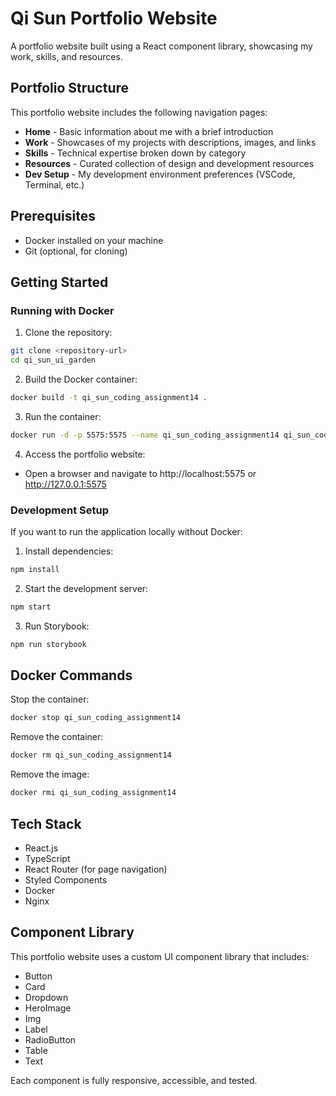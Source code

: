 # Qi Sun Portfolio Website

A portfolio website built using a React component library, showcasing my work, skills, and resources.

## Portfolio Structure

This portfolio website includes the following navigation pages:
- **Home** - Basic information about me with a brief introduction
- **Work** - Showcases of my projects with descriptions, images, and links
- **Skills** - Technical expertise broken down by category
- **Resources** - Curated collection of design and development resources
- **Dev Setup** - My development environment preferences (VSCode, Terminal, etc.)

## Prerequisites

- Docker installed on your machine
- Git (optional, for cloning)

## Getting Started

### Running with Docker

1. Clone the repository:
```bash
git clone <repository-url>
cd qi_sun_ui_garden
```

2. Build the Docker container:
```bash
docker build -t qi_sun_coding_assignment14 .
```

3. Run the container:
```bash
docker run -d -p 5575:5575 --name qi_sun_coding_assignment14 qi_sun_coding_assignment14
```

4. Access the portfolio website:
- Open a browser and navigate to http://localhost:5575 or http://127.0.0.1:5575

### Development Setup

If you want to run the application locally without Docker:

1. Install dependencies:
```bash
npm install
```

2. Start the development server:
```bash
npm start
```

3. Run Storybook:
```bash
npm run storybook
```

## Docker Commands

Stop the container:
```bash
docker stop qi_sun_coding_assignment14
```

Remove the container:
```bash
docker rm qi_sun_coding_assignment14
```

Remove the image:
```bash
docker rmi qi_sun_coding_assignment14
```

## Tech Stack

- React.js
- TypeScript
- React Router (for page navigation)
- Styled Components
- Docker
- Nginx

## Component Library

This portfolio website uses a custom UI component library that includes:
- Button
- Card
- Dropdown
- HeroImage
- Img
- Label
- RadioButton
- Table
- Text

Each component is fully responsive, accessible, and tested.